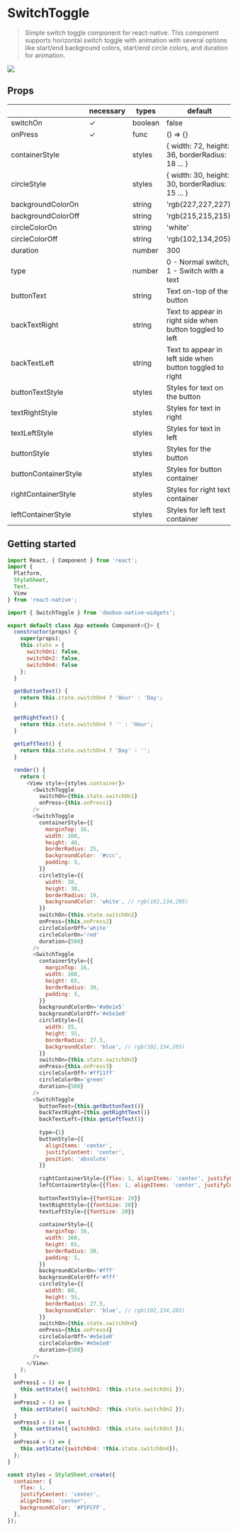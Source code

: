 # SwitchToggle
> Simple switch toggle component for react-native. This component supports horizontal switch toggle with animation with several options like start/end background colors, start/end circle colors, and duration for animation.
<img src="https://firebasestorage.googleapis.com/v0/b/bookoo-89f6c.appspot.com/o/switch-toggle.gif?alt=media&token=a9dc36e0-3c25-45dc-bbb7-8b095a716dc8"/>

## Props
|    | necessary | types | default
|----|-----|-----|---------|
|switchOn| ✓ | boolean | false |
|onPress| ✓ | func | () => {} |
|containerStyle|  | styles | { width: 72, height: 36, borderRadius: 18 ... } |
|circleStyle|  | styles | { width: 30, height: 30, borderRadius: 15 ... } |
|backgroundColorOn|  | string | 'rgb(227,227,227)' |
|backgroundColorOff|  | string | 'rgb(215,215,215)' |
|circleColorOn|  | string | 'white' |
|circleColorOff|  | string | 'rgb(102,134,205)' |
|duration|  | number | 300 |
|type|  |number| 0 - Normal switch, 1 - Switch with a text|
|buttonText| |string|Text on-top of the button|
|backTextRight| |string|Text to appear in right side when button toggled to left|
|backTextLeft|  |string|Text to appear in left side when button toggled to right|
|buttonTextStyle|   |styles|Styles for text on the button|
|textRightStyle|    |styles|Styles for text in right|
|textLeftStyle| |styles|Styles for text in left|
|buttonStyle|   |styles|Styles for the button|
|buttonContainerStyle|  |styles|Styles for button container|
|rightContainerStyle|   |styles|Styles for right text container|
|leftContainerStyle|    |styles|Styles for left text container|

## Getting started
```javascript
import React, { Component } from 'react';
import {
  Platform,
  StyleSheet,
  Text,
  View
} from 'react-native';

import { SwitchToggle } from 'dooboo-native-widgets';

export default class App extends Component<{}> {
  constructor(props) {
    super(props);
    this.state = {
      switchOn1: false,
      switchOn2: false,
      switchOn4: false
    };
  }
  
  getButtonText() {
    return this.state.switchOn4 ? 'Hour' : 'Day';
  }
  
  getRightText() {
    return this.state.switchOn4 ? '' : 'Hour';
  }
  
  getLeftText() {
    return this.state.switchOn4 ? 'Day' : '';
  }

  render() {
    return (
      <View style={styles.container}>
        <SwitchToggle
          switchOn={this.state.switchOn1}
          onPress={this.onPress1}
        />
        <SwitchToggle
          containerStyle={{
            marginTop: 16,
            width: 108,
            height: 48,
            borderRadius: 25,
            backgroundColor: '#ccc',
            padding: 5,
          }}
          circleStyle={{
            width: 38,
            height: 38,
            borderRadius: 19,
            backgroundColor: 'white', // rgb(102,134,205)
          }}
          switchOn={this.state.switchOn2}
          onPress={this.onPress2}
          circleColorOff='white'
          circleColorOn='red'
          duration={500}
        />
        <SwitchToggle
          containerStyle={{
            marginTop: 16,
            width: 160,
            height: 65,
            borderRadius: 30,
            padding: 5,
          }}
          backgroundColorOn='#a0e1e5'
          backgroundColorOff='#e5e1e0'
          circleStyle={{
            width: 55,
            height: 55,
            borderRadius: 27.5,
            backgroundColor: 'blue', // rgb(102,134,205)
          }}
          switchOn={this.state.switchOn3}
          onPress={this.onPress3}
          circleColorOff='#ff11ff'
          circleColorOn='green'
          duration={500}
        />
        <SwitchToggle
          buttonText={this.getButtonText()}
          backTextRight={this.getRightText()}
          backTextLeft={this.getLeftText()}
          
          type={1}
          buttonStyle={{
            alignItems: 'center',
            justifyContent: 'center',
            position: 'absolute'
          }}
          
          rightContainerStyle={{flex: 1, alignItems: 'center', justifyContent: 'center'}}
          leftContainerStyle={{flex: 1, alignItems: 'center', justifyContent: 'flex-start'}}
        
          buttonTextStyle={{fontSize: 20}}
          textRightStyle={{fontSize: 20}}
          textLeftStyle={{fontSize: 20}}
        
          containerStyle={{
            marginTop: 16,
            width: 160,
            height: 65,
            borderRadius: 30,
            padding: 5,
          }}
          backgroundColorOn='#fff'
          backgroundColorOff='#fff'
          circleStyle={{
            width: 80,
            height: 55,
            borderRadius: 27.5,
            backgroundColor: 'blue', // rgb(102,134,205)
          }}
          switchOn={this.state.switchOn4}
          onPress={this.onPress4}
          circleColorOff='#e5e1e0'
          circleColorOn='#e5e1e0'
          duration={500}
        />
      </View>
    );
  }
  onPress1 = () => {
    this.setState({ switchOn1: !this.state.switchOn1 });
  }
  onPress2 = () => {
    this.setState({ switchOn2: !this.state.switchOn2 });
  }
  onPress3 = () => {
    this.setState({ switchOn3: !this.state.switchOn3 });
  }
  onPress4 = () => {
    this.setState({switchOn4: !this.state.switchOn4});
  };
}

const styles = StyleSheet.create({
  container: {
    flex: 1,
    justifyContent: 'center',
    alignItems: 'center',
    backgroundColor: '#F5FCFF',
  },
});
```
